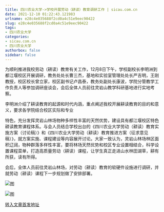 ```yaml
---
title: 四川农业大学->学校开展劳动（耕读）教育调研工作 | sicau.com.cn
date: 2021-12-10 01:22:43.121983
urlname: e28c4e035688f2cd0a4c51e9eec90422
slug: e28c4e035688f2cd0a4c51e9eec90422
tags: 
- 四川农业大学
categories:
- sicau.com.cn
- 四川农业大学
authorbox: false
sidebar: false
---
```

为顺利推进我校劳动（耕读）教育有关工作，12月8日下午，学校副校长李明洲到都江堰校区开展调研，教务处处长曹三杰，基地和实验室管理处处长严吉明，王刚教授，校区校长曾立家，校区副书记卢昌泰，教务处副处长康波，学院分管教学工作负责人等参加调研座谈会，会后全体人员前往灵岩山教学科研基地进行实地考察。

李明洲介绍了耕读教育的起源和时代内涵，重点阐述我校开展耕读教育的目的和意义，要求各学院结合校区实际和专业
<!--more-->
特色，充分发挥灵岩山林场物种多样性丰富的天然优势，建设具有都江堰校区特色耕读教育课程体系。与会人员结合学校出台的《四川农业大学劳动（耕读）教育实施方案（讨论稿）》和《四川农业大学劳动（耕读）教育推进方案（征求意见稿）》，就方案实施、课程建设等内容展开讨论。大家一致认为，灵岩山林场林区面积辽阔，物种群落多样性丰富，要将林场天然优势和校区专业设置相结合，科学设置课程菜单，打造高质量劳动（耕读）课程，让学生真正走进山水林田湖草，耕有所获，读有所得。

会后，全体人员前往灵岩山林场，对劳动（耕读）教育的软硬件设施进行调研，并就劳动（耕读）课程下一步规划做了安排部署。

![图](https://news.sicau.edu.cn/__local/8/70/5A/0E5F0850A6EEDE369BF5F1C79B9_7F584BAC_7519E.png)

![图](https://news.sicau.edu.cn/__local/4/E5/5C/4D53C19D82AD1121F68CD3BC532_4468B37B_66237.png)

[转入文章首发地址](https://news.sicau.edu.cn/info/1078/65955.htm)